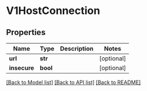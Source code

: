 # V1HostConnection


## Properties
Name | Type | Description | Notes
------------ | ------------- | ------------- | -------------
**url** | **str** |  | [optional] 
**insecure** | **bool** |  | [optional] 

[[Back to Model list]](../README.md#documentation-for-models) [[Back to API list]](../README.md#documentation-for-api-endpoints) [[Back to README]](../README.md)


